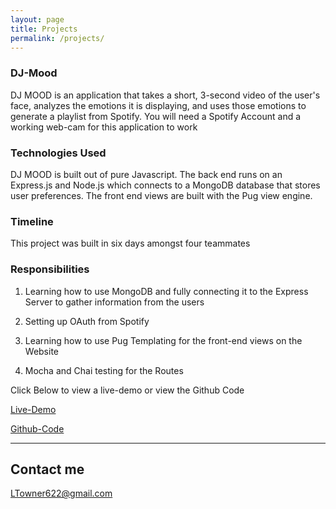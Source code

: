 ```yaml
---
layout: page
title: Projects
permalink: /projects/
---
```

### DJ-Mood

DJ MOOD is an application that takes a short, 3-second video of the user's face, analyzes the emotions it is displaying,
and uses those emotions to generate a playlist from Spotify.
You will need a Spotify Account and a working web-cam for this application to work

### Technologies Used

DJ MOOD is built out of pure Javascript.
The back end runs on an Express.js and Node.js  which connects to a MongoDB database that stores user preferences.
The front end views are built with the Pug view engine.

### Timeline

This project was built in six days amongst four teammates

### Responsibilities

1) Learning how to use MongoDB and fully connecting it to the Express Server to gather information from the users

2) Setting up OAuth from Spotify

3) Learning how to use Pug Templating for the front-end views on the Website

4) Mocha and Chai testing for the Routes


Click Below to view a live-demo or view the Github Code

[Live-Demo](http://dj-mood.herokuapp.com)

[Github-Code](https://github.com/LM-Towner/DJ-Mood)

---
## Contact me

[LTowner622@gmail.com](mailto:ltowner622@gmail.com)
